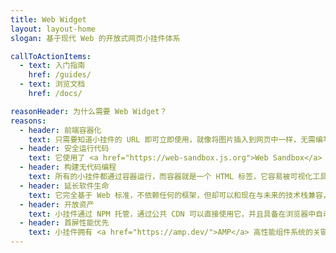 ```yaml
---
title: Web Widget
layout: layout-home
slogan: 基于现代 Web 的开放式网页小挂件体系

callToActionItems:
  - text: 入门指南
    href: /guides/
  - text: 浏览文档
    href: /docs/

reasonHeader: 为什么需要 Web Widget？
reasons:
  - header: 前端容器化
    text: 只需要知道小挂件的 URL 即可立即使用，就像将图片插入到网页中一样，无需编写胶水代码、亦无须测试。
  - header: 安全运行代码
    text: 它使用了 <a href="https://web-sandbox.js.org">Web Sandbox</a> BOM 虚拟化技术，它隔离了第三方代码潜在的 XSS 攻击、钓鱼链接等。
  - header: 构建无代码编程
    text: 所有的小挂件都通过容器运行，而容器就是一个 HTML 标签，它容易被可视化工具排版、被服务端模板输出。
  - header: 延长软件生命
    text: 它完全基于 Web 标准，不依赖任何的框架，但却可以和现在与未来的技术栈兼容，包括 React 与 Vue 等。
  - header: 开放资产
    text: 小挂件通过 NPM 托管，通过公共 CDN 可以直接使用它，并且具备在浏览器中自动更新版本的能力。
  - header: 首屏性能优先
    text: 小挂件拥有 <a href="https://amp.dev/">AMP</a> 高性能组件系统的关键要素，有利于实现首屏性能领先的网页架构。
---
```

